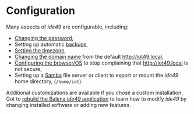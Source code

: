 # Configuration

Many aspects of *ide49* are configurable, including:

* [Changing the password](config/password.ipynb),
* Setting up automatic [backups](config/backup.ipynb),
* [Setting the timezone](config/timezone.ipynb),
* [Changing the domain name](config/dns.ipynb) from the default http://iot49.local,
* [Configuring the browser/OS](config/https.ipynb) to stop complaining that http://iot49.local is not secure,
* Setting up a [Samba](config/samba.ipynb) file server or client to export or mount the *ide49* home directory, (`/home/iot`).

Additional customizations are available if you chose a custom installation. Got to [rebuild the Balena *ide49* application](app/customize.ipynb) to learn how to modify *ide49* by changing installed software or adding new features.
